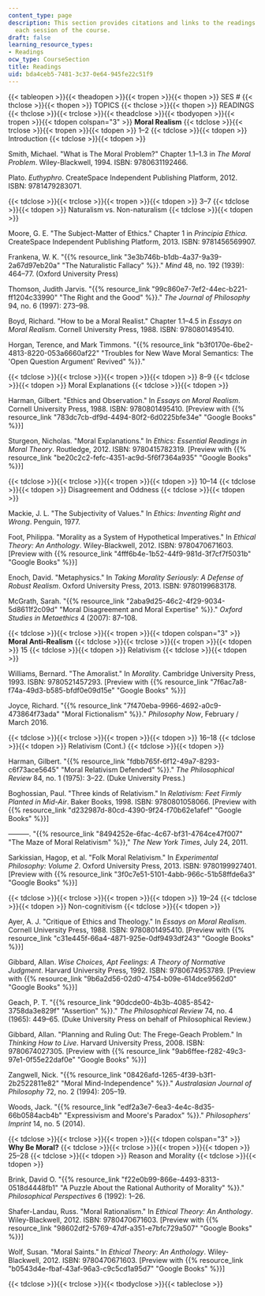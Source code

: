 ```yaml
---
content_type: page
description: This section provides citations and links to the readings assigned for
  each session of the course.
draft: false
learning_resource_types:
- Readings
ocw_type: CourseSection
title: Readings
uid: bda4ceb5-7481-3c37-0e64-945fe22c51f9
---
```

{{< tableopen >}}{{< theadopen >}}{{< tropen >}}{{< thopen >}}
SES #
{{< thclose >}}{{< thopen >}}
TOPICS
{{< thclose >}}{{< thopen >}}
READINGS
{{< thclose >}}{{< trclose >}}{{< theadclose >}}{{< tbodyopen >}}{{< tropen >}}{{< tdopen colspan="3" >}}
**Moral Realism**
{{< tdclose >}}{{< trclose >}}{{< tropen >}}{{< tdopen >}}
1–2
{{< tdclose >}}{{< tdopen >}}
Introduction
{{< tdclose >}}{{< tdopen >}}

Smith, Michael. "What is The Moral Problem?" Chapter 1.1–1.3 in *The Moral Problem*. Wiley-Blackwell, 1994. ISBN: 9780631192466.

Plato. *Euthyphro*. CreateSpace Independent Publishing Platform, 2012. ISBN: 9781479283071.

{{< tdclose >}}{{< trclose >}}{{< tropen >}}{{< tdopen >}}
3–7
{{< tdclose >}}{{< tdopen >}}
Naturalism vs. Non-naturalism
{{< tdclose >}}{{< tdopen >}}

Moore, G. E. "The Subject-Matter of Ethics." Chapter 1 in *Principia Ethica*. CreateSpace Independent Publishing Platform, 2013. ISBN: 9781456569907.

Frankena, W. K. "{{% resource_link "3e3b746b-b1db-4a37-9a39-2a67d97eb20a" "The Naturalistic Fallacy" %}}." *Mind* 48, no. 192 (1939): 464–77. (Oxford University Press)

Thomson, Judith Jarvis. "{{% resource_link "99c860e7-7ef2-44ec-b221-ff1204c33990" "The Right and the Good" %}}." *The Journal of Philosophy* 94, no. 6 (1997): 273–98.

Boyd, Richard. "How to be a Moral Realist." Chapter 1.1–4.5 in *Essays on Moral Realism*. Cornell University Press, 1988. ISBN: 9780801495410.

Horgan, Terence, and Mark Timmons. "{{% resource_link "b3f0170e-6be2-4813-8220-053a6660af22" "Troubles for New Wave Moral Semantics: The 'Open Question Argument' Revived" %}}." 

{{< tdclose >}}{{< trclose >}}{{< tropen >}}{{< tdopen >}}
8–9
{{< tdclose >}}{{< tdopen >}}
Moral Explanations
{{< tdclose >}}{{< tdopen >}}

Harman, Gilbert. "Ethics and Observation." In *Essays on Moral Realism*. Cornell University Press, 1988. ISBN: 9780801495410. \[Preview with {{% resource_link "783dc7cb-df9d-4494-80f2-6d0225bfe34e" "Google Books" %}}\]

Sturgeon, Nicholas. "Moral Explanations." In *Ethics: Essential Readings in Moral Theory*. Routledge, 2012. ISBN: 9780415782319. \[Preview with {{% resource_link "be20c2c2-fefc-4351-ac9d-5f6f7364a935" "Google Books" %}}\]

{{< tdclose >}}{{< trclose >}}{{< tropen >}}{{< tdopen >}}
10–14
{{< tdclose >}}{{< tdopen >}}
Disagreement and Oddness
{{< tdclose >}}{{< tdopen >}}

Mackie, J. L. "The Subjectivity of Values." In *Ethics: Inventing Right and Wrong*. Penguin, 1977.

Foot, Philippa. "Morality as a System of Hypothetical Imperatives." In *Ethical Theory: An Anthology*. Wiley-Blackwell, 2012. ISBN: 9780470671603. \[Preview with {{% resource_link "4fff6b4e-1b52-44f9-981d-3f7cf7f5031b" "Google Books" %}}\]

Enoch, David. "Metaphysics." In *Taking Morality Seriously: A Defense of Robust Realism*. Oxford University Press, 2013. ISBN: 9780199683178.

McGrath, Sarah. "{{% resource_link "2aba9d25-46c2-4f29-9034-5d8611f2c09d" "Moral Disagreement and Moral Expertise" %}}." *Oxford Studies in Metaethics* 4 (2007): 87–108.

{{< tdclose >}}{{< trclose >}}{{< tropen >}}{{< tdopen colspan="3" >}}
**Moral Anti-Realism**
{{< tdclose >}}{{< trclose >}}{{< tropen >}}{{< tdopen >}}
15
{{< tdclose >}}{{< tdopen >}}
Relativism
{{< tdclose >}}{{< tdopen >}}

Williams, Bernard. "The Amoralist." In *Morality*. Cambridge University Press, 1993. ISBN: 9780521457293. \[Preview with {{% resource_link "7f6ac7a8-f74a-49d3-b585-bfdf0e09d15e" "Google Books" %}}\]

Joyce, Richard. "{{% resource_link "7f470eba-9966-4692-a0c9-473864f73ada" "Moral Fictionalism" %}}." *Philosophy Now*, February / March 2016.

{{< tdclose >}}{{< trclose >}}{{< tropen >}}{{< tdopen >}}
16–18
{{< tdclose >}}{{< tdopen >}}
Relativism (Cont.)
{{< tdclose >}}{{< tdopen >}}

Harman, Gilbert. "{{% resource_link "fdbb765f-6f12-49a7-8293-c6f73ace5645" "Moral Relativism Defended" %}}." *The Philosophical Review* 84, no. 1 (1975): 3–22. (Duke University Press.)

Boghossian, Paul. "Three kinds of Relativism." In *Relativism: Feet Firmly Planted in Mid-Air*. Baker Books, 1998. ISBN: 9780801058066. \[Preview with {{% resource_link "d232987d-80cd-4390-9f24-f70b62e1afef" "Google Books" %}}\]

———. "{{% resource_link "8494252e-6fac-4c67-bf31-4764ce47f007" "The Maze of Moral Relativism" %}}," *The New York Times*, July 24, 2011.

Sarkissian, Hagop, et al. "Folk Moral Relativism." In *Experimental Philosophy: Volume 2*. Oxford University Press, 2013. ISBN: 9780199927401. \[Preview with {{% resource_link "3f0c7e51-5101-4abb-966c-51b58ffde6a3" "Google Books" %}}\]

{{< tdclose >}}{{< trclose >}}{{< tropen >}}{{< tdopen >}}
19–24
{{< tdclose >}}{{< tdopen >}}
Non-cognitivism
{{< tdclose >}}{{< tdopen >}}

Ayer, A. J. "Critique of Ethics and Theology." In *Essays on Moral Realism*. Cornell University Press, 1988. ISBN: 9780801495410. \[Preview with {{% resource_link "c31e445f-66a4-4871-925e-0df9493df243" "Google Books" %}}\]

Gibbard, Allan. *Wise Choices, Apt Feelings: A Theory of Normative Judgment*. Harvard University Press, 1992. ISBN: 9780674953789. \[Preview with {{% resource_link "9b6a2d56-02d0-4754-b09e-614dce9562d0" "Google Books" %}}\]

Geach, P. T. "{{% resource_link "90dcde00-4b3b-4085-8542-3758da3e829f" "Assertion" %}}." *The Philosophical Review* 74, no. 4 (1965): 449–65. (Duke University Press on behalf of Philosophical Review.)

Gibbard, Allan. "Planning and Ruling Out: The Frege-Geach Problem." In *Thinking How to Live*. Harvard University Press, 2008. ISBN: 9780674027305. \[Preview with {{% resource_link "9ab6ffee-f282-49c3-97e1-0f55e22daf0e" "Google Books" %}}\]

Zangwell, Nick. "{{% resource_link "08426afd-1265-4f39-b3f1-2b2522811e82" "Moral Mind-Independence" %}}." *Australasian Journal of Philosophy* 72, no. 2 (1994): 205–19.

Woods, Jack. "{{% resource_link "edf2a3e7-6ea3-4e4c-8d35-66b0584acb4b" "Expressivism and Moore's Paradox" %}}." *Philosophers' Imprint* 14, no. 5 (2014).

{{< tdclose >}}{{< trclose >}}{{< tropen >}}{{< tdopen colspan="3" >}}
**Why Be Moral?**
{{< tdclose >}}{{< trclose >}}{{< tropen >}}{{< tdopen >}}
25–28
{{< tdclose >}}{{< tdopen >}}
Reason and Morality
{{< tdclose >}}{{< tdopen >}}

Brink, David O. "{{% resource_link "f22e0b99-866e-4493-8313-0518d4448fb1" "A Puzzle About the Rational Authority of Morality" %}}." *Philosophical Perspectives* 6 (1992): 1–26.

Shafer-Landau, Russ. "Moral Rationalism." In *Ethical Theory: An Anthology*. Wiley-Blackwell, 2012. ISBN: 9780470671603. \[Preview with {{% resource_link "98602df2-5769-47df-a351-e7bfc729a507" "Google Books" %}}\]

Wolf, Susan. "Moral Saints." In *Ethical Theory: An Anthology*. Wiley-Blackwell, 2012. ISBN: 9780470671603. \[Preview with {{% resource_link "b0543d4e-fbaf-43af-96a3-c9c5cd1a95d7" "Google Books" %}}\]

{{< tdclose >}}{{< trclose >}}{{< tbodyclose >}}{{< tableclose >}}